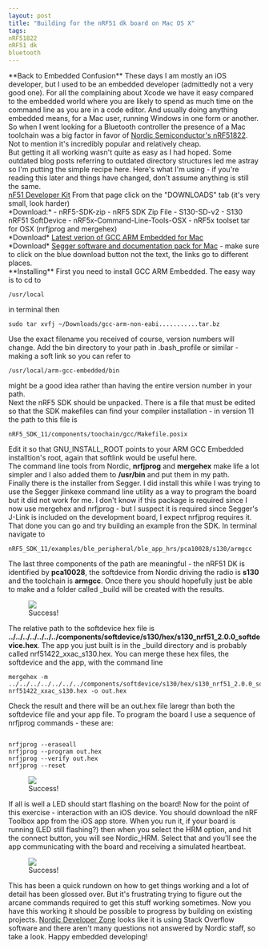 ```yaml
---
layout: post
title: "Building for the nRF51 dk board on Mac OS X"
tags:
nRF51822
nRF51 dk
bluetooth
---
```


<meta charset="utf-8"> 
**Back to Embedded Confusion**
These days I am mostly an iOS developer, but I used to be an embedded developer (admittedly not a very good one). For all the complaining about Xcode we have it easy compared to the embedded world where you are likely to spend as much time on the command line as you are in a code editor. And usually doing anything embedded means, for a Mac user, running Windows in one form or another.
So when I went looking for a Bluetooth controller the presence of a Mac toolchain was a big factor in favor of <A HREF="https://www.nordicsemi.com/eng/Products/Bluetooth-Smart-Bluetooth-low-energy/nRF51822">Nordic Semiconductor's nRF51822</A>. Not to mention it's incredibly popular and relatively cheap.<br>But getting it all working wasn't quite as easy as I had hoped. Some outdated blog posts referring to outdated directory structures led me astray so I'm putting the simple recipe here. Here's what I'm using - if you're reading this later and things have changed, don't assume anything is still the same.<br>
<A HREF="https://www.nordicsemi.com/eng/Products/nRF51-DK">nF51 Developer Kit</A>
From that page click on the "DOWNLOADS" tab (it's very small, look harder)<br>
*Download:*
- nRF5-SDK-zip - nRF5 SDK Zip File
- S130-SD-v2 - S130 nRF51 SoftDevice
- nRF5x-Command-Line-Tools-OSX - nRF5x toolset tar for OSX (nrfjprog and mergehex)<br>
*Download*
<A HREF="https://launchpad.net/gcc-arm-embedded">Latest verion of GCC ARM Embedded for Mac</A><br>
*Download*
<A HREF="https://www.segger.com/jlink-software.html">Segger software and documentation pack for Mac</A> - make sure to click on the blue download button not the text, the links go to different places.<br>
**Installing**
First you need to install GCC ARM Embedded. The easy way is to cd to <pre><code>/usr/local</pre></code> in terminal then <pre><code>sudo tar xvfj ~/Downloads/gcc-arm-non-eabi...........tar.bz</pre></code>Use the exact filename you received of course, version numbers will change. Add the bin directory to your path in .bash_profile or similar - making a soft link so you can refer to <pre><code>/usr/local/arm-gcc-embedded/bin</pre></code> might be a good idea rather than having the entire version number in your path.<br>
Next the nRF5 SDK should be unpacked. There is a file that must be edited so that the SDK makefiles can find your compiler installation - in version 11 the path to this file is <pre><code>nRF5_SDK_11/components/toochain/gcc/Makefile.posix</pre></code>Edit it so that GNU_INSTALL_ROOT points to your ARM GCC Embedded installtion's root, again that softlink would be useful here.<br>
The command line tools from Nordic, <b>nrfjprog</b> and <b>mergehex</b> make life a lot simpler and I also added them to <b>/usr/bin</b> and put them in my path.<br>
Finally there is the installer from Segger. I did install this while I was trying to use the Segger jlinkexe command line utility as a way to program the board but it did not work for me. I don't know if this package is required since I now use mergehex and nrfjprog - but I suspect it is required since Segger's J-Link is included on the development board, I expect nrfjprog requires it.<br>
That done you can go and try building an example fron the SDK. In terminal navigate to <pre><code>nRF5_SDK_11/examples/ble_peripheral/ble_app_hrs/pca10028/s130/armgcc</pre></code>The last three components of the path are meaningful - the nRF51 DK is identified by <b>pca10028</b>, the softdevice from Nordic driving the radio is <b>s130</b> and the toolchain is <b>armgcc</b>. Once there you should hopefully just be able to make and a folder called _build will be created with the results.
<figure>
<img src="{{ site.baseurl }}/assets/nRF51822-setup/make.png?raw=true">
<figcaption>Success!</figcaption>
</figure>
The relative path to the softdevice hex file is <b>../../../../../../../components/softdevice/s130/hex/s130_nrf51_2.0.0_softdevice.hex</b>. The app you just built is in the _build directory and is probably called nrf51422_xxac_s130.hex. You can merge these hex files, the softdevice and the app, with the command line <pre><code>mergehex -m ../../../../../../../components/softdevice/s130/hex/s130_nrf51_2.0.0_softdevice.hex nrf51422_xxac_s130.hex -o out.hex</pre></code>Check the result and there will be an out.hex file laregr than both the softdevice file and your app file.
To program the board I use a sequence of nrfjprog commands - these are:
<pre><code>
nrfjprog --eraseall
nrfjprog --program out.hex
nrfjprog --verify out.hex
nrfjprog --reset</pre></code>
<figure>
<img src="{{ site.baseurl }}/assets/nRF51822-setup/programming.png?raw=true">
<figcaption>Success!</figcaption>
</figure>
If all is well a LED should start flashing on the board! Now for the point of this exercise - interaction with an iOS device. You should download the nRF Toolbox app from the iOS app store. When you run it, if your board is running (LED still flashing?) then when you select the HRM option, and hit the connect button, you will see Nordic_HRM. Select that and you'll see the app communicating with the board and receiving a simulated heartbeat.
<figure>
<img src="{{ site.baseurl }}/assets/nRF51822-setup/success.jpg?raw=true">
<figcaption>Success!</figcaption>
</figure>
This has been a quick rundown on how to get things working and a lot of detail has been glossed over. But it's frustrating trying to figure out the arcane commands required to get this stuff working sometimes. Now you have this working it should be possible to progress by building on existing projects.
<A HREF="https://devzone.nordicsemi.com/questions">Nordic Developer Zone</A> looks like it is using Stack Overflow software and there aren't many questions not answered by Nordic staff, so take a look. Happy embedded developing!


